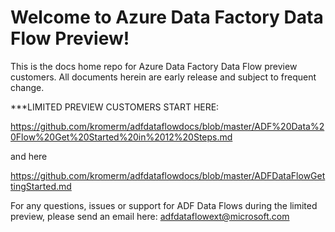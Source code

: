 # Welcome to Azure Data Factory Data Flow Preview!

This is the docs home repo for Azure Data Factory Data Flow preview customers. All documents herein are early release and subject to frequent change.

***LIMITED PREVIEW CUSTOMERS START HERE:

https://github.com/kromerm/adfdataflowdocs/blob/master/ADF%20Data%20Flow%20Get%20Started%20in%2012%20Steps.md

and here

https://github.com/kromerm/adfdataflowdocs/blob/master/ADFDataFlowGettingStarted.md

For any questions, issues or support for ADF Data Flows during the limited preview, please send an email here: adfdataflowext@microsoft.com 
